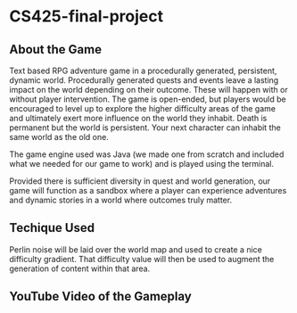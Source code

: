 # CS425-final-project
## About the Game
Text based RPG adventure game in a procedurally generated, persistent, dynamic
world. Procedurally generated quests and events leave a lasting impact on the world
depending on their outcome. These will happen with or without player intervention.
The game is open-ended, but players would be encouraged to level up to explore the
higher difficulty areas of the game and ultimately exert more influence on the world
they inhabit. Death is permanent but the world is persistent. Your next character can
inhabit the same world as the old one.   

The game engine used was Java (we made one from scratch and included what we needed for our game to work) and is played using the terminal.    

Provided there is sufficient diversity in quest and world generation, our game will
function as a sandbox where a player can experience adventures and dynamic stories
in a world where outcomes truly matter.
## Techique Used
Perlin noise will be laid over the world map and used to create a nice difficulty
gradient. That difficulty value will then be used to augment the generation of content
within that area.
## YouTube Video of the Gameplay
